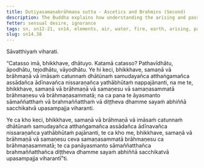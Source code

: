 ```yaml
---
title: Dutiyasamaṇabrāhmaṇa sutta - Ascetics and Brahmins (Second)
description: The Buddha explains how understanding the arising and passing away, the gratification, drawback, and escape in the four elements leads to personal experience and attainment of the goal of asceticism or brahminhood in this very life.
fetter: sensual desire, ignorance
tags: sn, sn12-21, sn14, elements, air, water, fire, earth, arising, passing away, gratification, drawback, escape, ignorance, practice, experience, wisdom, insight, realization, ascetic, brahmin, liberation
slug: sn14.38
---
```


Sāvatthiyaṁ viharati.

“Catasso imā, bhikkhave, dhātuyo. Katamā catasso? Pathavīdhātu, āpodhātu, tejodhātu, vāyodhātu. Ye hi keci, bhikkhave, samaṇā vā brāhmaṇā vā imāsaṁ catunnaṁ dhātūnaṁ samudayañca atthaṅgamañca assādañca ādīnavañca nissaraṇañca yathābhūtaṁ nappajānanti, na me te, bhikkhave, samaṇā vā brāhmaṇā vā samaṇesu vā samaṇasammatā brāhmaṇesu vā brāhmaṇasammatā; na ca pana te āyasmanto sāmaññatthaṁ vā brahmaññatthaṁ vā diṭṭheva dhamme sayaṁ abhiññā sacchikatvā upasampajja viharanti.

Ye ca kho keci, bhikkhave, samaṇā vā brāhmaṇā vā imāsaṁ catunnaṁ dhātūnaṁ samudayañca atthaṅgamañca assādañca ādīnavañca nissaraṇañca yathābhūtaṁ pajānanti, te ca kho me, bhikkhave, samaṇā vā brāhmaṇā vā samaṇesu ceva samaṇasammatā brāhmaṇesu ca brāhmaṇasammatā; te ca panāyasmanto sāmaññatthañca brahmaññatthañca diṭṭheva dhamme sayaṁ abhiññā sacchikatvā upasampajja viharantī”ti.
